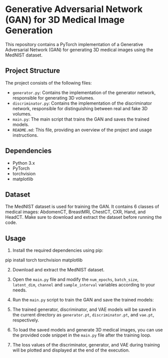 # Generative Adversarial Network (GAN) for 3D Medical Image Generation

This repository contains a PyTorch implementation of a Generative Adversarial Network (GAN) for generating 3D medical images using the MedNIST dataset.

## Project Structure

The project consists of the following files:

- `generator.py`: Contains the implementation of the generator network, responsible for generating 3D volumes.
- `discriminator.py`: Contains the implementation of the discriminator network, responsible for distinguishing between real and fake 3D volumes.
- `main.py`: The main script that trains the GAN and saves the trained models.
- `README.md`: This file, providing an overview of the project and usage instructions.

## Dependencies

- Python 3.x
- PyTorch
- torchvision
- matplotlib

## Dataset

The MedNIST dataset is used for training the GAN. It contains 6 classes of medical images: AbdomenCT, BreastMRI, ChestCT, CXR, Hand, and HeadCT. Make sure to download and extract the dataset before running the code.

## Usage

1. Install the required dependencies using pip:

pip install torch torchvision matplotlib

2. Download and extract the MedNIST dataset.

3. Open the `main.py` file and modify the `num_epochs`, `batch_size`, `latent_dim`, `channel` and `sample_interval` variables according to your needs.

4. Run the `main.py` script to train the GAN and save the trained models:

5. The trained generator, discriminator, and VAE models will be saved in the current directory as `generator.pt`, `discriminator.pt`, and `vae.pt`, respectively.

6. To load the saved models and generate 3D medical images, you can use the provided code snippet in the `main.py` file after the training loop.

7. The loss values of the discriminator, generator, and VAE during training will be plotted and displayed at the end of the execution.
